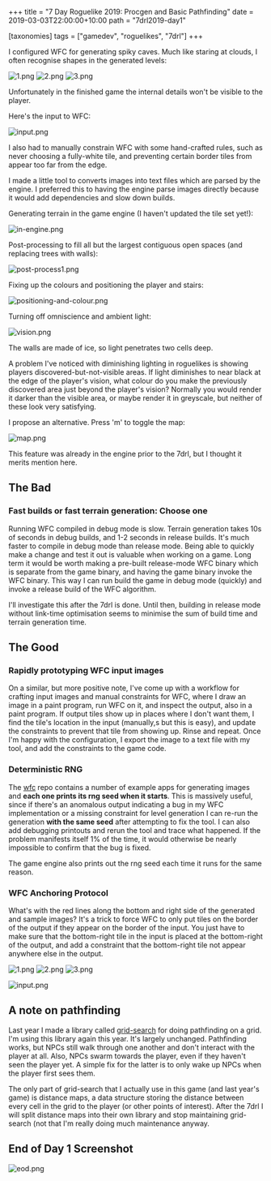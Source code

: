 +++
title = "7 Day Roguelike 2019: Procgen and Basic Pathfinding"
date = 2019-03-03T22:00:00+10:00
path = "7drl2019-day1"

[taxonomies]
tags = ["gamedev", "roguelikes", "7drl"]
+++

I configured WFC for generating spiky caves.
Much like staring at clouds, I often recognise shapes in the generated levels:

![1.png](1.png)
![2.png](2.png)
![3.png](3.png)

<!-- more -->

Unfortunately in the finished game the internal details won't be visible to the
player.

Here's the input to WFC:

![input.png](input.png)

I also had to manually constrain WFC with some hand-crafted rules, such as
never choosing a fully-white tile, and preventing certain border tiles from
appear too far from the edge.

I made a little tool to converts images into text files which are parsed
by the engine. I preferred this to having the engine parse images directly
because it would add dependencies and slow down builds.

Generating terrain in the game engine (I haven't updated the tile set yet!):

![in-engine.png](in-engine.png)

Post-processing to fill all but the largest contiguous open spaces (and replacing trees with walls):

![post-process1.png](post-process1.png)

Fixing up the colours and positioning the player and stairs:

![positioning-and-colour.png](positioning-and-colour.png)

Turning off omniscience and ambient light:

![vision.png](vision.png)

The walls are made of ice, so light penetrates two cells deep.

A problem I've noticed with diminishing lighting in roguelikes is showing players
discovered-but-not-visible areas. If light diminishes to near black at the edge
of the player's vision, what colour do you make the previously discovered area
just beyond the player's vision? Normally you would render it darker than the
visible area, or maybe render it in greyscale, but neither of these look very
satisfying.

I propose an alternative. Press 'm' to toggle the map:

![map.png](map.png)

This feature was already in the engine prior to the 7drl, but I thought it merits mention here.

## The Bad

### Fast builds or fast terrain generation: Choose one

Running WFC compiled in debug mode is slow. Terrain generation takes 10s of
seconds in debug builds, and 1-2 seconds in release builds. It's much faster
to compile in debug mode than release mode. Being able to quickly make a change
and test it out is valuable when working on a game. Long term it would be worth
making a pre-built release-mode WFC binary which is separate from the game binary,
and having the game binary invoke the WFC binary. This way I can run build the
game in debug mode (quickly) and invoke a release build of the WFC algorithm.

I'll investigate this after the 7drl is done. Until then, building in release mode
without link-time optimisation seems to minimise the sum of build time and
terrain generation time.

## The Good

### Rapidly prototyping WFC input images

On a similar, but more positive note, I've come up with a workflow for crafting
input images and manual constraints for WFC, where I draw an image in a paint program,
run WFC on it, and inspect the output, also in a paint program. If output tiles
show up in places where I don't want them, I find the tile's location in the input
(manually,s but this is easy), and update the constraints to prevent that tile
from showing up. Rinse and repeat.
Once I'm happy with the configuration, I export the image to a text file with my
tool, and add the constraints to the game code.

### Deterministic RNG

The [wfc](https://github.com/gridbugs/wfc) repo contains a number of example apps
for generating images and **each one prints its rng seed when it starts**.
This is massively useful, since if there's an anomalous output indicating a bug in
my WFC implementation or a missing constraint for level generation I can re-run
the generation **with the same seed** after attempting to fix the tool.
I can also add debugging printouts and rerun the tool and trace what happened.
If the problem manifests itself
1% of the time, it would otherwise be nearly impossible to confirm that the bug is
fixed.

The game engine also prints out the rng seed each time it runs for the same reason.

### WFC Anchoring Protocol

What's with the red lines along the bottom and right side of the generated and sample
images? It's a trick to force WFC to only put tiles on the border of the output
if they appear on the border of the input. You just have to make sure that the bottom-right
tile in the input is placed at the bottom-right of the output, and add a constraint
that the bottom-right tile not appear anywhere else in the output.

![1.png](1.png)
![2.png](2.png)
![3.png](3.png)

![input.png](input.png)

## A note on pathfinding

Last year I made a library called [grid-search](https://github.com/gridbugs/grid-search)
for doing pathfinding on a grid. I'm using this library again this year. It's largely
unchanged. Pathfinding works, but NPCs still walk through one another and don't
interact with the player at all. Also, NPCs swarm towards the player, even if they
haven't seen the player yet. A simple fix for the latter is to only wake up NPCs
when the player first sees them.

The only part of grid-search that I actually use in this game (and last year's game)
is distance maps, a data structure storing the distance between every cell in the grid
to the player (or other points of interest). After the 7drl I will split distance maps
into their own library and stop maintaining grid-search (not that I'm really doing much
maintenance anyway.

## End of Day 1 Screenshot

![eod.png](eod.png)
